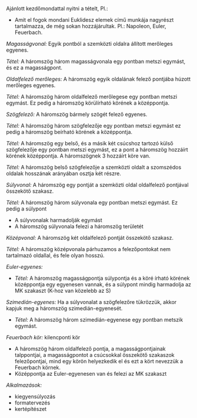 ﻿Ajánlott kezdőmondattal nyitni a tételt, Pl.:
 - Amit el fogok mondani Euklidesz elemek című munkája nagyrészt tartalmazza, de még sokan hozzájárultak. Pl.: Napoleon, Euler, Feuerbach.

*Magasságvonal:* Egyik pontból a szemközti oldalra állított merőleges egyenes.

*Tétel:* A háromszög három magasságvonala egy pontban metszi egymást, és ez a magasságpont.

*Oldalfelező merőleges:* A háromszög egyik oldalának felező pontjába húzott merőleges egyenes.

*Tétel:* A háromszög három oldalfelező merőlegese egy pontban metszi egymást. Ez pedig a háromszög körülírható körének a középpontja.

*Szögfelező:* A háromszög bármely szögét felező egyenes.

*Tétel:* A háromszög három szögfelezője egy pontban metszi egymást ez pedig a háromszög beírható körének a középpontja.

*Tétel:* A háromszög egy belső, és a másik két csúcshoz tartozó külső szögfelezője egy pontban metszi egymást, ez a pont a háromszög hozzáírt körének középpontja. A háromszögnek 3 hozzáírt köre van.

*Tétel:* A háromszög belső szögfelezője a szemközti oldalt a szomszédos oldalak hosszának arányában osztja két részre.

*Súlyvonal:* A háromszög egy pontját a szemközti oldal oldalfelező pontjával összekötő szakasz.

*Tétel:* A háromszög három súlyvonala egy pontban metszi egymást. Ez pedig a súlypont

- A súlyvonalak harmadolják egymást
- A háromszög súlyvonala felezi a háromszög területét

*Középvonal:* A háromszög két oldalfelező pontját összekötő szakasz.

*Tétel:* A háromszög középvonala párhuzamos a felezőpontokat nem tartalmazó oldallal, és fele olyan hosszú.

*Euler-egyenes:*

- *Tétel:* A háromszög magasságpontja súlypontja és a köré írható körének középpontja egy egyenesen vannak, és a súlypont mindig harmadolja az MK szakaszt (K-hoz van közelebb az S)

*Szimedián-egyenes:* Ha a súlyvonalat a szögfelezőre tükrözzük, akkor kapjuk meg a háromszög szimedián-egyenesét.

- *Tétel:* A háromszög három szimedián-egyenese egy pontban metszik egymást.

*Feuerbach kör:* kilencponti kör

- A háromszög három oldalfelező pontja, a magasságpontjainak talppontjai, a magasságpontot a csúcsokkal összekötő szakaszok felezőpontjai, mind egy körön helyezkedik el és ezt a kört nevezzük a Feuerbach körnek.
- Középpontja az Euler-egyenesen van és felezi az MK szakaszt

*Alkalmazások:*

- kiegyensúlyozás
- formatervezés
- kertépítészet